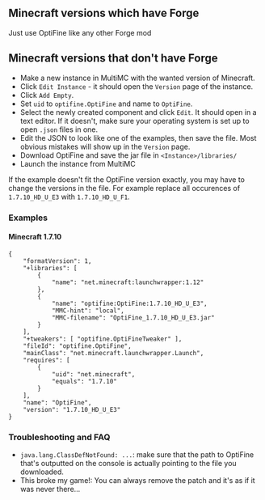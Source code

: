 ## Minecraft versions which have Forge

Just use OptiFine like any other Forge mod

## Minecraft versions that don't have Forge

* Make a new instance in MultiMC with the wanted version of Minecraft.
* Click `Edit Instance` - it should open the `Version` page of the instance.
* Click `Add Empty`.
* Set `uid` to `optifine.OptiFine` and name to `OptiFine`.
* Select the newly created component and click `Edit`. It should open in a text editor. If it doesn't, make sure your operating system is set up to open `.json` files in one.
* Edit the JSON to look like one of the examples, then save the file. Most obvious mistakes will show up in the `Version` page.
* Download OptiFine and save the jar file in `<Instance>/libraries/`
* Launch the instance from MultiMC

If the example doesn't fit the OptiFine version exactly, you may have to change the versions in the file. For example replace all occurences of `1.7.10_HD_U_E3` with `1.7.10_HD_U_F1`.

### Examples

#### Minecraft 1.7.10
```
{
    "formatVersion": 1,
    "+libraries": [
        {
            "name": "net.minecraft:launchwrapper:1.12"
        },
        {
            "name": "optifine:OptiFine:1.7.10_HD_U_E3",
            "MMC-hint": "local",
            "MMC-filename": "OptiFine_1.7.10_HD_U_E3.jar"
        }
    ],
    "+tweakers": [ "optifine.OptiFineTweaker" ],
    "fileId": "optifine.OptiFine",
    "mainClass": "net.minecraft.launchwrapper.Launch",
    "requires": [
        {
            "uid": "net.minecraft",
            "equals": "1.7.10"
        }
    ],
    "name": "OptiFine",
    "version": "1.7.10_HD_U_E3"
}
```

### Troubleshooting and FAQ

* `java.lang.ClassDefNotFound: ...`: make sure that the path to OptiFine that's outputted on the console is actually pointing to the file you downloaded.
* This broke my game!: You can always remove the patch and it's as if it was never there...